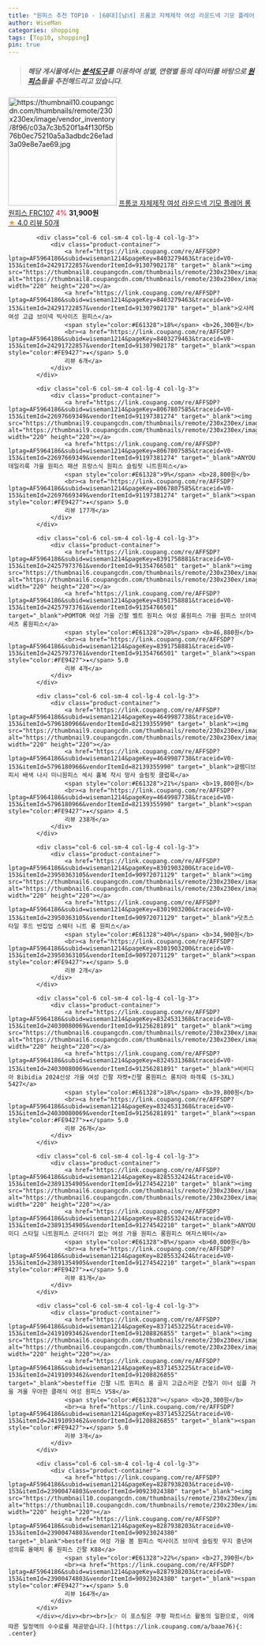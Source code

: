 ```yaml
---
title: "원피스 추천 TOP10 - [60대][남녀] 프롬코 자체제작 여성 라운드넥 기모 플레어 롱 원피스 FRC107"
author: WiseMan
categories: shopping
tags: [Top10, shopping]
pin: true
---
```


> ##### 해당 게시물에서는 [**분석도구**](https://itemscout.io/)를 이용하여 **성별**, **연령별** 등의 데이터를 바탕으로 [**원피스**](https://link.coupang.com/a/baae76)들을 추천해드리고 있습니다.
<div class="container"><div class="row">
            <div class="col-6 col-sm-4 col-lg-4 col-lg-3">
                <div class="product-container">
                    <a href="https://link.coupang.com/re/AFFSDP?lptag=AF5964186&subid=wiseman1214&pageKey=6836330177&traceid=V0-153&itemId=16243125906&vendorItemId=91255534153" target="_blank"><img src="https://thumbnail10.coupangcdn.com/thumbnails/remote/230x230ex/image/vendor_inventory/8f96/c03a7c3b520f1a4f130f5b76b0ec75210a5a3adbdc26e1ad3a09e8e7ae69.jpg" alt="https://thumbnail10.coupangcdn.com/thumbnails/remote/230x230ex/image/vendor_inventory/8f96/c03a7c3b520f1a4f130f5b76b0ec75210a5a3adbdc26e1ad3a09e8e7ae69.jpg" width="220" height="220"></a>
                    <a href="https://link.coupang.com/re/AFFSDP?lptag=AF5964186&subid=wiseman1214&pageKey=6836330177&traceid=V0-153&itemId=16243125906&vendorItemId=91255534153" target="_blank">프롬코 자체제작 여성 라운드넥 기모 플레어 롱 원피스 FRC107</a>
                    <span style="color:#E61328">4%</span> <b>31,900원</b>
                    <br><a href="https://link.coupang.com/re/AFFSDP?lptag=AF5964186&subid=wiseman1214&pageKey=6836330177&traceid=V0-153&itemId=16243125906&vendorItemId=91255534153" target="_blank"><span style="color:#FE9427">★</span> 4.0
                    리뷰 50개</a>
                </div>
            </div>
            
            <div class="col-6 col-sm-4 col-lg-4 col-lg-3">
                <div class="product-container">
                    <a href="https://link.coupang.com/re/AFFSDP?lptag=AF5964186&subid=wiseman1214&pageKey=8403279463&traceid=V0-153&itemId=24291722857&vendorItemId=91307902178" target="_blank"><img src="https://thumbnail8.coupangcdn.com/thumbnails/remote/230x230ex/image/vendor_inventory/6c5e/8004875cce3ffbaff4ac6184ed3bf38da2524863493aa49bbb0362644fc9.jpg" alt="https://thumbnail8.coupangcdn.com/thumbnails/remote/230x230ex/image/vendor_inventory/6c5e/8004875cce3ffbaff4ac6184ed3bf38da2524863493aa49bbb0362644fc9.jpg" width="220" height="220"></a>
                    <a href="https://link.coupang.com/re/AFFSDP?lptag=AF5964186&subid=wiseman1214&pageKey=8403279463&traceid=V0-153&itemId=24291722857&vendorItemId=91307902178" target="_blank">오샤레 여성 고급 브이넥 빅사이즈 원피스</a>
                    <span style="color:#E61328">18%</span> <b>26,300원</b>
                    <br><a href="https://link.coupang.com/re/AFFSDP?lptag=AF5964186&subid=wiseman1214&pageKey=8403279463&traceid=V0-153&itemId=24291722857&vendorItemId=91307902178" target="_blank"><span style="color:#FE9427">★</span> 5.0
                    리뷰 6개</a>
                </div>
            </div>
            
            <div class="col-6 col-sm-4 col-lg-4 col-lg-3">
                <div class="product-container">
                    <a href="https://link.coupang.com/re/AFFSDP?lptag=AF5964186&subid=wiseman1214&pageKey=8067807585&traceid=V0-153&itemId=22697669349&vendorItemId=91197381274" target="_blank"><img src="https://thumbnail9.coupangcdn.com/thumbnails/remote/230x230ex/image/vendor_inventory/bf38/1c5376095532d660c520ff263f42cbde6b4b6aa366bea90dab842a34104f.jpg" alt="https://thumbnail9.coupangcdn.com/thumbnails/remote/230x230ex/image/vendor_inventory/bf38/1c5376095532d660c520ff263f42cbde6b4b6aa366bea90dab842a34104f.jpg" width="220" height="220"></a>
                    <a href="https://link.coupang.com/re/AFFSDP?lptag=AF5964186&subid=wiseman1214&pageKey=8067807585&traceid=V0-153&itemId=22697669349&vendorItemId=91197381274" target="_blank">ANYOU 데일리룩 가을 원피스 패션 프랑스식 원피스 슬림핏 니트원피스</a>
                    <span style="color:#E61328">9%</span> <b>28,800원</b>
                    <br><a href="https://link.coupang.com/re/AFFSDP?lptag=AF5964186&subid=wiseman1214&pageKey=8067807585&traceid=V0-153&itemId=22697669349&vendorItemId=91197381274" target="_blank"><span style="color:#FE9427">★</span> 5.0
                    리뷰 177개</a>
                </div>
            </div>
            
            <div class="col-6 col-sm-4 col-lg-4 col-lg-3">
                <div class="product-container">
                    <a href="https://link.coupang.com/re/AFFSDP?lptag=AF5964186&subid=wiseman1214&pageKey=8391758881&traceid=V0-153&itemId=24257973761&vendorItemId=91354766501" target="_blank"><img src="https://thumbnail6.coupangcdn.com/thumbnails/remote/230x230ex/image/vendor_inventory/7a76/ad26f357674d17bdcf80368141065bea4a1e0387011ad49c29d5f73423f0.jpg" alt="https://thumbnail6.coupangcdn.com/thumbnails/remote/230x230ex/image/vendor_inventory/7a76/ad26f357674d17bdcf80368141065bea4a1e0387011ad49c29d5f73423f0.jpg" width="220" height="220"></a>
                    <a href="https://link.coupang.com/re/AFFSDP?lptag=AF5964186&subid=wiseman1214&pageKey=8391758881&traceid=V0-153&itemId=24257973761&vendorItemId=91354766501" target="_blank">POMTOR 여성 가을 긴팔 벨트 원피스 여성 롱원피스 가을 원피스 브이넥 셔츠 롱원피스</a>
                    <span style="color:#E61328">28%</span> <b>46,880원</b>
                    <br><a href="https://link.coupang.com/re/AFFSDP?lptag=AF5964186&subid=wiseman1214&pageKey=8391758881&traceid=V0-153&itemId=24257973761&vendorItemId=91354766501" target="_blank"><span style="color:#FE9427">★</span> 5.0
                    리뷰 4개</a>
                </div>
            </div>
            
            <div class="col-6 col-sm-4 col-lg-4 col-lg-3">
                <div class="product-container">
                    <a href="https://link.coupang.com/re/AFFSDP?lptag=AF5964186&subid=wiseman1214&pageKey=4649987738&traceid=V0-153&itemId=5796180966&vendorItemId=82139355990" target="_blank"><img src="https://thumbnail9.coupangcdn.com/thumbnails/remote/230x230ex/image/vendor_inventory/d042/c2c50f2162cde49b6522122ff1b93f4a449b39a0905879a29d55d9df7c24.jpg" alt="https://thumbnail9.coupangcdn.com/thumbnails/remote/230x230ex/image/vendor_inventory/d042/c2c50f2162cde49b6522122ff1b93f4a449b39a0905879a29d55d9df7c24.jpg" width="220" height="220"></a>
                    <a href="https://link.coupang.com/re/AFFSDP?lptag=AF5964186&subid=wiseman1214&pageKey=4649987738&traceid=V0-153&itemId=5796180966&vendorItemId=82139355990" target="_blank">글램디브 피시 배색 나시 미니원피스 섹시 홀복 착시 망사 슬림핏 클럽룩</a>
                    <span style="color:#E61328">21%</span> <b>19,800원</b>
                    <br><a href="https://link.coupang.com/re/AFFSDP?lptag=AF5964186&subid=wiseman1214&pageKey=4649987738&traceid=V0-153&itemId=5796180966&vendorItemId=82139355990" target="_blank"><span style="color:#FE9427">★</span> 4.5
                    리뷰 238개</a>
                </div>
            </div>
            
            <div class="col-6 col-sm-4 col-lg-4 col-lg-3">
                <div class="product-container">
                    <a href="https://link.coupang.com/re/AFFSDP?lptag=AF5964186&subid=wiseman1214&pageKey=8301903200&traceid=V0-153&itemId=23950363105&vendorItemId=90972071129" target="_blank"><img src="https://thumbnail6.coupangcdn.com/thumbnails/remote/230x230ex/image/vendor_inventory/f4e0/392b8a2c832df2dfcb75b0a71220cbed6a172d22a6780ab11f9a13ca2ee6.jpg" alt="https://thumbnail6.coupangcdn.com/thumbnails/remote/230x230ex/image/vendor_inventory/f4e0/392b8a2c832df2dfcb75b0a71220cbed6a172d22a6780ab11f9a13ca2ee6.jpg" width="220" height="220"></a>
                    <a href="https://link.coupang.com/re/AFFSDP?lptag=AF5964186&subid=wiseman1214&pageKey=8301903200&traceid=V0-153&itemId=23950363105&vendorItemId=90972071129" target="_blank">닷츠스타일 후드 반집업 스웨터 니트 롱 원피스</a>
                    <span style="color:#E61328">40%</span> <b>34,900원</b>
                    <br><a href="https://link.coupang.com/re/AFFSDP?lptag=AF5964186&subid=wiseman1214&pageKey=8301903200&traceid=V0-153&itemId=23950363105&vendorItemId=90972071129" target="_blank"><span style="color:#FE9427">★</span> 5.0
                    리뷰 2개</a>
                </div>
            </div>
            
            <div class="col-6 col-sm-4 col-lg-4 col-lg-3">
                <div class="product-container">
                    <a href="https://link.coupang.com/re/AFFSDP?lptag=AF5964186&subid=wiseman1214&pageKey=8324531368&traceid=V0-153&itemId=24030080069&vendorItemId=91256281891" target="_blank"><img src="https://thumbnail6.coupangcdn.com/thumbnails/remote/230x230ex/image/vendor_inventory/2124/52c46f8b03490c51dcb20176b2fadf215ec6f1434d7dad2eb3516592dc0e.png" alt="https://thumbnail6.coupangcdn.com/thumbnails/remote/230x230ex/image/vendor_inventory/2124/52c46f8b03490c51dcb20176b2fadf215ec6f1434d7dad2eb3516592dc0e.png" width="220" height="220"></a>
                    <a href="https://link.coupang.com/re/AFFSDP?lptag=AF5964186&subid=wiseman1214&pageKey=8324531368&traceid=V0-153&itemId=24030080069&vendorItemId=91256281891" target="_blank">비비디아 Bibidia 2024신상 가을 여성 긴팔 자켓+긴팔 롱원피스 롱치마 하객룩 (S~3XL) 5427</a>
                    <span style="color:#E61328">18%</span> <b>39,800원</b>
                    <br><a href="https://link.coupang.com/re/AFFSDP?lptag=AF5964186&subid=wiseman1214&pageKey=8324531368&traceid=V0-153&itemId=24030080069&vendorItemId=91256281891" target="_blank"><span style="color:#FE9427">★</span> 5.0
                    리뷰 26개</a>
                </div>
            </div>
            
            <div class="col-6 col-sm-4 col-lg-4 col-lg-3">
                <div class="product-container">
                    <a href="https://link.coupang.com/re/AFFSDP?lptag=AF5964186&subid=wiseman1214&pageKey=8285532424&traceid=V0-153&itemId=23891354905&vendorItemId=91274542210" target="_blank"><img src="https://thumbnail6.coupangcdn.com/thumbnails/remote/230x230ex/image/vendor_inventory/2aa9/cc4a3e7096e7105e7becc4fd98c4b88362490ea03891221f7d6acf6b7637.jpg" alt="https://thumbnail6.coupangcdn.com/thumbnails/remote/230x230ex/image/vendor_inventory/2aa9/cc4a3e7096e7105e7becc4fd98c4b88362490ea03891221f7d6acf6b7637.jpg" width="220" height="220"></a>
                    <a href="https://link.coupang.com/re/AFFSDP?lptag=AF5964186&subid=wiseman1214&pageKey=8285532424&traceid=V0-153&itemId=23891354905&vendorItemId=91274542210" target="_blank">ANYOU 미디 스타일 니트원피스 군더더기 없는 여성 가을 원피스 롱원피스 여자스웨터</a>
                    <span style="color:#E61328">8%</span> <b>60,000원</b>
                    <br><a href="https://link.coupang.com/re/AFFSDP?lptag=AF5964186&subid=wiseman1214&pageKey=8285532424&traceid=V0-153&itemId=23891354905&vendorItemId=91274542210" target="_blank"><span style="color:#FE9427">★</span> 5.0
                    리뷰 81개</a>
                </div>
            </div>
            
            <div class="col-6 col-sm-4 col-lg-4 col-lg-3">
                <div class="product-container">
                    <a href="https://link.coupang.com/re/AFFSDP?lptag=AF5964186&subid=wiseman1214&pageKey=8371453225&traceid=V0-153&itemId=24191093462&vendorItemId=91208826855" target="_blank"><img src="https://thumbnail6.coupangcdn.com/thumbnails/remote/230x230ex/image/vendor_inventory/dc44/834f00a66c19ef0bd8655668fe9d68e11da1c022645faa152c6fede1de92.png" alt="https://thumbnail6.coupangcdn.com/thumbnails/remote/230x230ex/image/vendor_inventory/dc44/834f00a66c19ef0bd8655668fe9d68e11da1c022645faa152c6fede1de92.png" width="220" height="220"></a>
                    <a href="https://link.coupang.com/re/AFFSDP?lptag=AF5964186&subid=wiseman1214&pageKey=8371453225&traceid=V0-153&itemId=24191093462&vendorItemId=91208826855" target="_blank">besteffie 긴팔 니트 원피스 롱 골지 고급스러운 간절기 이너 심플 가을 겨울 우아한 클래식 여성 원피스 V58</a>
                    <span style="color:#E61328"></span> <b>20,300원</b>
                    <br><a href="https://link.coupang.com/re/AFFSDP?lptag=AF5964186&subid=wiseman1214&pageKey=8371453225&traceid=V0-153&itemId=24191093462&vendorItemId=91208826855" target="_blank"><span style="color:#FE9427">★</span> 5.0
                    리뷰 3개</a>
                </div>
            </div>
            
            <div class="col-6 col-sm-4 col-lg-4 col-lg-3">
                <div class="product-container">
                    <a href="https://link.coupang.com/re/AFFSDP?lptag=AF5964186&subid=wiseman1214&pageKey=8287938203&traceid=V0-153&itemId=23900474803&vendorItemId=90923024380" target="_blank"><img src="https://thumbnail10.coupangcdn.com/thumbnails/remote/230x230ex/image/vendor_inventory/2de5/504c3a155f42d44e3cc6588db65307f5b8001de067dbeccbdea836197b3b.jpg" alt="https://thumbnail10.coupangcdn.com/thumbnails/remote/230x230ex/image/vendor_inventory/2de5/504c3a155f42d44e3cc6588db65307f5b8001de067dbeccbdea836197b3b.jpg" width="220" height="220"></a>
                    <a href="https://link.coupang.com/re/AFFSDP?lptag=AF5964186&subid=wiseman1214&pageKey=8287938203&traceid=V0-153&itemId=23900474803&vendorItemId=90923024380" target="_blank">besteffie 여성 가을 봄 원피스 빅사이즈 브이넥 슬림핏 무지 중년여성의류 올매치 롱 원피스 긴팔 K88</a>
                    <span style="color:#E61328">22%</span> <b>27,390원</b>
                    <br><a href="https://link.coupang.com/re/AFFSDP?lptag=AF5964186&subid=wiseman1214&pageKey=8287938203&traceid=V0-153&itemId=23900474803&vendorItemId=90923024380" target="_blank"><span style="color:#FE9427">★</span> 5.0
                    리뷰 164개</a>
                </div>
            </div>
            </div></div><br><br>[👉 이 포스팅은 쿠팡 파트너스 활동의 일환으로, 이에 따른 일정액의 수수료를 제공받습니다.](https://link.coupang.com/a/baae76){: .center}